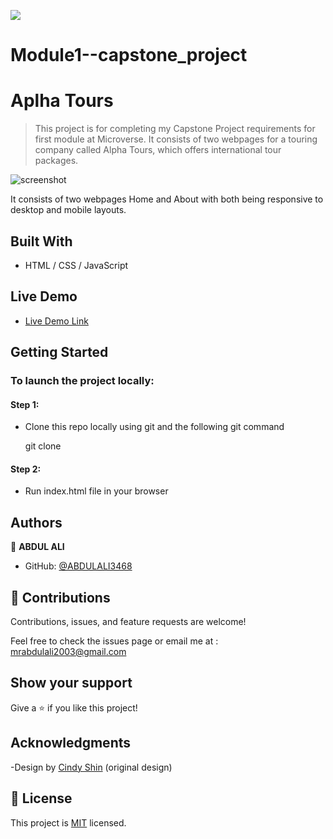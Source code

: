 ![](https://img.shields.io/badge/Microverse-blueviolet)

# Module1--capstone_project

# Aplha Tours

> This project is for completing my Capstone Project requirements for first module at Microverse. It consists of two webpages for a touring company called Alpha Tours, which offers international tour packages.

![screenshot]()

It consists of two webpages Home and About with both being responsive to desktop and mobile layouts.

## Built With

- HTML / CSS / JavaScript

## Live Demo

- [Live Demo Link]()

## Getting Started

### To launch the project locally:

#### Step 1:
- Clone this repo locally using git and the following git command

  git clone 

#### Step 2:
- Run index.html file in your browser

## Authors

👤 **ABDUL ALI**

- GitHub: [@ABDULALI3468](https://github.com/ABDULALI3468/)

## 🤝 Contributions

Contributions, issues, and feature requests are welcome!

Feel free to check the issues page or email me at :
mrabdulali2003@gmail.com

## Show your support

Give a ⭐️ if you like this project!

## Acknowledgments

-Design by [Cindy Shin](https://www.behance.net/adagio07) (original design)


## 📝 License

This project is [MIT](./MIT.md) licensed.